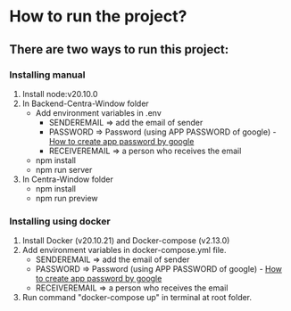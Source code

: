 # How to run the project?

## There are two ways to run this project:

### Installing manual

1. Install node:v20.10.0
2. In Backend-Centra-Window folder
   - Add environment variables in .env
     - SENDEREMAIL => add the email of sender
     - PASSWORD => Password (using APP PASSWORD of google) - [How to create app password by google](https://support.google.com/accounts/answer/185833?hl=en)
     - RECEIVEREMAIL => a person who receives the email
   - npm install
   - npm run server
3. In Centra-Window folder
   - npm install
   - npm run preview

### Installing using docker

1. Install Docker (v20.10.21) and Docker-compose (v2.13.0)
2. Add environment variables in docker-compose.yml file.
   - SENDEREMAIL => add the email of sender
   - PASSWORD => Password (using APP PASSWORD of google) - [How to create app password by google](https://support.google.com/accounts/answer/185833?hl=en)
   - RECEIVEREMAIL => a person who receives the email
3. Run command "docker-compose up" in terminal at root folder.
